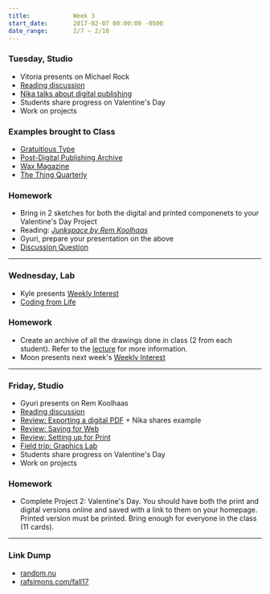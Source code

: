 ```yaml
---
title:            Week 3
start_date:       2017-02-07 00:00:00 -0500
date_range:       2/7 – 2/10
---
```


### Tuesday, Studio

- Vitoria presents on Michael Rock
- [Reading discussion](https://docs.google.com/document/d/1zuDVjVfYF44mFwhwZym9uvchGzFYygl-tE3azKHCU_0/edit?usp=sharin)
- [Nika talks about digital publishing](../assets/lectures/lecture3.pdf)
- Students share progress on Valentine's Day
- Work on projects

### Examples brought to Class
- [Gratuitious Type](http://gratuitoustype.com/)
- [Post-Digital Publishing Archive](http://p-dpa.net/)
- [Wax Magazine](http://readwax.com/)
- [The Thing Quarterly](https://thethingquarterly.com/)


### Homework

- Bring in 2 sketches for both the digital and printed componenets to your Valentine's Day Project
- Reading: [*Junkspace by Rem Koolhaas*](../assets/readings/koolhaas-rem_junkspace.pdf)
- Gyuri, prepare your presentation on the above
- [Discussion Question](https://docs.google.com/document/d/1nXUK-2kcULpVtGcLBrtIh5Yw2nuNAJIEA8Y8vKsuOiA/edit?usp=sharing)

---

### Wednesday, Lab

- Kyle presents [Weekly Interest](/projects/weekly_interest)
- [Coding from Life](/lectures/lab/coding-from-life)

### Homework

- Create an archive of all the drawings done in class (2 from each student). Refer to the [lecture](/lectures/lab/coding-from-life#homework) for more information.
- Moon presents next week's [Weekly Interest](/projects/weekly_interest)

---

### Friday, Studio

- Gyuri presents on Rem Koolhaas
- [Reading discussion](https://docs.google.com/document/d/1nXUK-2kcULpVtGcLBrtIh5Yw2nuNAJIEA8Y8vKsuOiA/edit?usp=sharing)
- [Review: Exporting a digital PDF](../lectures/studio/exporting-digital-pdf) + Nika shares example
- [Review: Saving for Web](../lectures/studio/saving-for-web)
- [Review: Setting up for Print](../lectures/studio/setting-up-files)
- [Field trip: Graphics Lab](http://resources.parsons.edu/labs/graphics-lab/)
- Students share progress on Valentine's Day
- Work on projects


### Homework

- Complete Project 2: Valentine's Day. You should have both the print and digital versions online and saved with a link to them on your homepage. Printed version must be printed. Bring enough for everyone in the class (11 cards).

---

### Link Dump

- [random.nu](http://www.random.nu/)
- [rafsimons.com/fall17](http://rafsimons.com/fall17)
